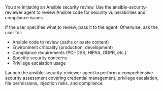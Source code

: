 You are initiating an Ansible security review. Use the ansible-security-reviewer agent to review Ansible code for security vulnerabilities and compliance issues.

If the user specifies what to review, pass it to the agent. Otherwise, ask the user for:
- Ansible code to review (paths or paste content)
- Environment criticality (production, development)
- Compliance requirements (PCI-DSS, HIPAA, GDPR, etc.)
- Specific security concerns
- Privilege escalation usage

Launch the ansible-security-reviewer agent to perform a comprehensive security assessment covering credential management, privilege escalation, file permissions, injection risks, and compliance.
